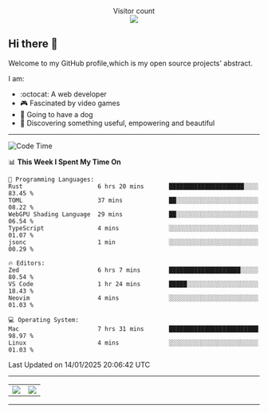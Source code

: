 
 <div align="center"> 
  Visitor count<br>
  <img src="https://profile-counter.glitch.me/ross249/count.svg" />
<!--   
  ![visitor badge](https://visitor-badge.glitch.me/badge?page_id=ross249.visitor-badge&left_color=SlateGray&right_color=green&left_text=HelloVisitors) -->
  
</div>

## Hi there :wave:
<p>Welcome to my GitHub profile,which is my open source projects' abstract.</p>
I am:

- :octocat: A web developer
- :video_game: Fascinated by video games 
- :dog: Going to have a dog
- :art: Discovering something useful, empowering and beautiful

---

<!--START_SECTION:waka-->
![Code Time](http://img.shields.io/badge/Code%20Time-858%20hrs%205%20mins-blue)

📊 **This Week I Spent My Time On** 

```text
💬 Programming Languages: 
Rust                     6 hrs 20 mins       █████████████████████░░░░   83.45 % 
TOML                     37 mins             ██░░░░░░░░░░░░░░░░░░░░░░░   08.22 % 
WebGPU Shading Language  29 mins             ██░░░░░░░░░░░░░░░░░░░░░░░   06.54 % 
TypeScript               4 mins              ░░░░░░░░░░░░░░░░░░░░░░░░░   01.07 % 
jsonc                    1 min               ░░░░░░░░░░░░░░░░░░░░░░░░░   00.29 % 

🔥 Editors: 
Zed                      6 hrs 7 mins        ████████████████████░░░░░   80.54 % 
VS Code                  1 hr 24 mins        █████░░░░░░░░░░░░░░░░░░░░   18.43 % 
Neovim                   4 mins              ░░░░░░░░░░░░░░░░░░░░░░░░░   01.03 % 

💻 Operating System: 
Mac                      7 hrs 31 mins       █████████████████████████   98.97 % 
Linux                    4 mins              ░░░░░░░░░░░░░░░░░░░░░░░░░   01.03 % 
```


 Last Updated on 14/01/2025 20:06:42 UTC
<!--END_SECTION:waka-->

---

<table align="center" width="100%">
	
  <tr>
<!--     <td align="center" width="50%">
      <img align="center" src="https://stats.justsong.cn/api/leetcode/?username=JimLuo_" />
    </td> -->
	  <td align="center">
            <img align="center" src="https://github-readme-stats.vercel.app/api/top-langs/?username=Ross249&langs_count=8&layout=compact&theme=solarized-light" />
          </td>
    <td align="center" width="50%">
      <img align="center" src="https://github-readme-stats.vercel.app/api?username=Ross249&show_icons=true&theme=solarized-light" />
    </td>
  </tr>
<!--   <tr>
          <td align="center">
            <img align="center" src="https://github-readme-stats.vercel.app/api/top-langs/?username=Ross249&langs_count=8&layout=compact&theme=solarized-light" />
          </td>
    <td align="center">
      <img align="center" src="https://github-readme-streak-stats.herokuapp.com/?user=namyakhan&theme=solarized-light&hide_border=false" />
    </td>
  </tr> -->
</table>

---
<!--
<div style="display: inline-block;width: 50%;">
		<div style="display: inline-block">
			<img align="center" src="https://github-readme-stats.vercel.app/api/top-langs/?username=Ross249&langs_count=6&layout=compact&theme=solarized-light" />
		</div>
		<div style="display: inline-block">
			<img align="center" src="https://github-readme-stats.vercel.app/api?username=Ross249&show_icons=true&theme=solarized-light" />
		</div> 
 		<div>
			<img align="center" src="https://github-readme-streak-stats.herokuapp.com/?user=namyakhan&theme=solarized-light&hide_border=false" />
		</div> 
	</div> -->
<!-- <a href="#">
  <img align="center" src="https://stats.justsong.cn/api/leetcode/?username=ross249&cn=true" />
</a>
<a href="#">
  <img align="center" src="https://stats.justsong.cn/api/juejin?id=4125023360530574" />
</a> -->

<!-- ![Snake animation](https://github.com/Ross249/Ross249/blob/output/github-contribution-grid-snake.svg) -->

